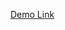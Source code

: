 <a href="https://mayijun1203.github.io/SUZHOUGH/light.html#13/31.34737/120.81028" target="_blank"> Demo Link </a>
